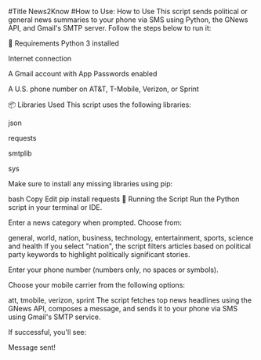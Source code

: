 #Title
News2Know
#How to Use: 
 How to Use
This script sends political or general news summaries to your phone via SMS using Python, the GNews API, and Gmail's SMTP server. Follow the steps below to run it:

🔧 Requirements
Python 3 installed

Internet connection

A Gmail account with App Passwords enabled

A U.S. phone number on AT&T, T-Mobile, Verizon, or Sprint

📦 Libraries Used
This script uses the following libraries:

json

requests

smtplib

sys

Make sure to install any missing libraries using pip:

bash
Copy
Edit
pip install requests
🚀 Running the Script
Run the Python script in your terminal or IDE.

Enter a news category when prompted. Choose from:


general, world, nation, business, technology, entertainment, sports, science and health
If you select "nation", the script filters articles based on political party keywords to highlight politically significant stories.

Enter your phone number (numbers only, no spaces or symbols).

Choose your mobile carrier from the following options:

att, tmobile, verizon, sprint
The script fetches top news headlines using the GNews API, composes a message, and sends it to your phone via SMS using Gmail's SMTP service.

If successful, you'll see:


Message sent!
